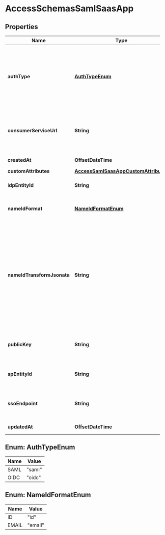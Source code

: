 

# AccessSchemasSamlSaasApp


## Properties

| Name | Type | Description | Notes |
|------------ | ------------- | ------------- | -------------|
|**authType** | [**AuthTypeEnum**](#AuthTypeEnum) | Optional identifier indicating the authentication protocol used for the saas app. Required for OIDC. Default if unset is \&quot;saml\&quot; |  [optional] |
|**consumerServiceUrl** | **String** | The service provider&#39;s endpoint that is responsible for receiving and parsing a SAML assertion. |  [optional] |
|**createdAt** | **OffsetDateTime** |  |  [optional] [readonly] |
|**customAttributes** | [**AccessSamlSaasAppCustomAttributes**](AccessSamlSaasAppCustomAttributes.md) |  |  [optional] |
|**idpEntityId** | **String** | The unique identifier for your SaaS application. |  [optional] |
|**nameIdFormat** | [**NameIdFormatEnum**](#NameIdFormatEnum) | The format of the name identifier sent to the SaaS application. |  [optional] |
|**nameIdTransformJsonata** | **String** | A [JSONata](https://jsonata.org/) expression that transforms an application&#39;s user identities into a NameID value for its SAML assertion. This expression should evaluate to a singular string. The output of this expression can override the &#x60;name_id_format&#x60; setting.  |  [optional] |
|**publicKey** | **String** | The Access public certificate that will be used to verify your identity. |  [optional] |
|**spEntityId** | **String** | A globally unique name for an identity or service provider. |  [optional] |
|**ssoEndpoint** | **String** | The endpoint where your SaaS application will send login requests. |  [optional] |
|**updatedAt** | **OffsetDateTime** |  |  [optional] [readonly] |



## Enum: AuthTypeEnum

| Name | Value |
|---- | -----|
| SAML | &quot;saml&quot; |
| OIDC | &quot;oidc&quot; |



## Enum: NameIdFormatEnum

| Name | Value |
|---- | -----|
| ID | &quot;id&quot; |
| EMAIL | &quot;email&quot; |



